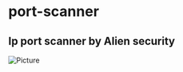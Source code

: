 # port-scanner
## Ip port scanner by Alien security

![Picture](https://media.discordapp.net/attachments/949638112756252682/950454086375972874/Screenshot_2022-03-07_13-02-07.png?width=825&height=476)

